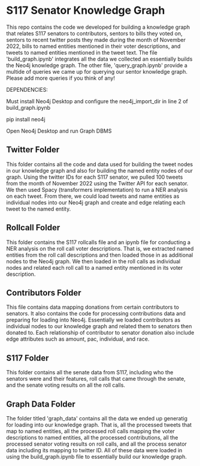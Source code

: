 # S117 Senator Knowledge Graph

This repo contains the code we developed for building a knowledge graph that relates S117
senators to contributors, sentors to bills they voted on, sentors to recent twitter posts
they made during the month of November 2022, bills to named entities mentioned in their 
voter descriptions, and tweets to named entities mentioned in the tweet text. 
The file 'build_graph.ipynb' integrates all the data we collected an essentially builds
the Neo4j knowledge graph.  The other file, 'query_graph.ipynb' provide a multide of queries
we came up for querying our sentor knowledge graph.  Please add more queries if you think
of any!

DEPENDENCIES:

Must install Neo4j Desktop and configure the neo4j_import_dir in line 2 of build_graph.ipynb

pip install neo4j

Open Neo4j Desktop and run Graph DBMS

## Twitter Folder

This folder contains all the code and data used for building the tweet nodes in our knowledge graph
and also for building the named entity nodes of our graph.  Using the twitter IDs for each S117 senator,
we pulled 100 tweets from the month of November 2022 using the Twitter API for each senator.  We then
used Spacy (transformers implementation) to run a NER analysis on each tweet.  From there, we could
load tweets and name entities as individual nodes into our Neo4j graph and create and edge relating 
each tweet to the named entity.

## Rollcall Folder

This folder contains the S117 rollcalls file and an ipynb file for conducting a NER analysis on the 
roll call voter descriptions.  That is, we extracted named entities from the roll call descriptions
and then loaded those in as additional nodes to the Neo4j graph.  We then loaded in the roll calls
as individual nodes and related each roll call to a named entity mentioned in its voter description.

## Contributors Folder

This file contains data mapping donations from certain contributors to senators.  It also contains 
the code for processing contributions data and preparing for loading into Neo4j.  Essentially we 
loaded contributors as individual nodes to our knowledge graph and related them to senators then donated
to.  Each relationship of contributor to senator donation also include edge attributes such as amount,
pac, individual, and race.

## S117 Folder

This folder contains all the senate data from S117, including who the senators were and their features,
roll calls that came through the senate, and the senate voting results on all the roll calls.

## Graph Data Folder

The folder titled 'graph_data' contains all the data we ended up generatig for loading into our 
knowledge graph.  That is, all the processed tweets that map to named entities, all the processed
roll calls mapping the voter descriptions to named entities, all the processed contributions, all 
the processed senator voting results on roll calls, and all the process senator data including its 
mapping to twitter ID.  All of these data were loaded in using the build_graph.ipynb file to essentially
build our knowledge graph.


